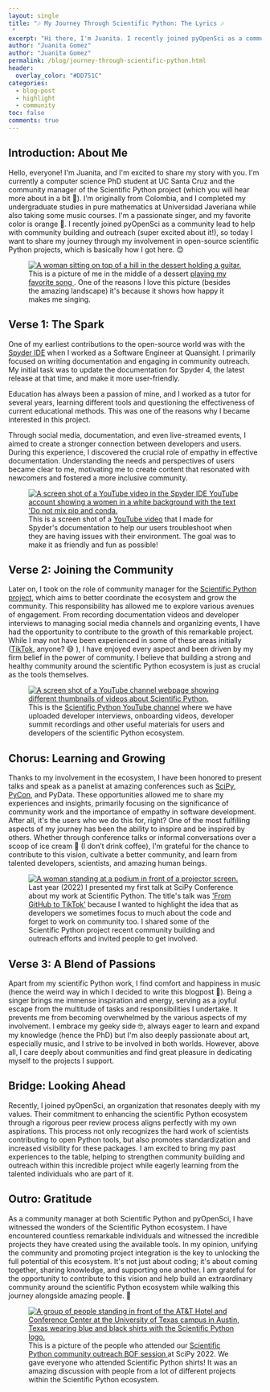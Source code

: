 ```yaml
---
layout: single
title: "🎶 My Journey Through Scientific Python: The Lyrics 🎶
 "
excerpt: "Hi there, I'm Juanita. I recently joined pyOpenSci as a community lead to help with community building and outreach and this blogpost tells the story of how I got here. "
author: "Juanita Gomez"
author: "Juanita Gomez"
permalink: /blog/journey-through-scientific-python.html
header:
  overlay_color: "#DD751C"
categories:
  - blog-post
  - highlight
  - community
toc: false
comments: true
---
```


## Introduction: About Me

Hello, everyone! I'm Juanita, and I'm excited to share my story with you. I'm currently a computer science PhD student at UC Santa Cruz and the community manager of the Scientific Python project (which you will hear more about in a bit 👀). I’m originally from Colombia, and I completed my undergraduate studies in pure mathematics at Universidad Javeriana while also taking some music courses. I'm a passionate singer, and my favorite color is orange 🧡. I recently joined pyOpenSci as a community lead to help with community building and outreach (super excited about it!), so today I want to share my journey through my involvement in open-source scientific Python projects, which is basically how I got here. 😊

<figure>
    <a href="/images/introduction-juanita/juanita-guitar.png">
    <img src="/images/introduction-juanita/juanita-guitar.png" style="max-width:100%" alt="A woman sitting on top of a hill in the dessert holding a guitar.">
    </a>
    <figcaption>This is a picture of me in the middle of a dessert <a href="https://www.youtube.com/watch?v=lFxc5NZDjuA">  playing my favorite song </a>. One of the reasons I love this picture (besides the amazing landscape) it's because it shows how happy it makes me singing. 
    </figcaption>
</figure>


## Verse 1: The Spark

One of my earliest contributions to the open-source world was with the [Spyder IDE](https://www.spyder-ide.org) when I worked as a Software Engineer at Quansight. I primarily focused on writing documentation and engaging in community outreach. My initial task was to update the documentation for Spyder 4, the latest release at that time, and make it more user-friendly.

Education has always been a passion of mine, and I worked as a tutor for several years, learning different tools and questioning the effectiveness of current educational methods. This was one of the reasons why I became interested in this project.

Through social media, documentation, and even live-streamed events, I aimed to create a stronger connection between developers and users. During this experience, I discovered the crucial role of empathy in effective documentation. Understanding the needs and perspectives of users became clear to me, motivating me to create content that resonated with newcomers and fostered a more inclusive community.

<figure>
    <a href="/images/introduction-juanita/spyder-video.png">
    <img src="/images/introduction-juanita/spyder-video.png" style="max-width:100%" alt="A screen shot of a YouTube video in the Spyder IDE YouTube account showing a women in a white background with the text 'Do not mix pip and conda.">
    </a>
    <figcaption> This is a screen shot of a <a href="https://youtu.be/Ul79ihg41Rs">YouTube video</a> that I made for Spyder's documentation to help our users troubleshoot when they are having issues with their environment. The goal was to make it as friendly and fun as possible!
    </figcaption>
</figure>


## Verse 2: Joining the Community

Later on, I took on the role of community manager for the [Scientific Python project](https://scientific-python.org), which aims to better coordinate the ecosystem and grow the community. This responsibility has allowed me to explore various avenues of engagement. From recording documentation videos and developer interviews to managing social media channels and organizing events, I have had the opportunity to contribute to the growth of this remarkable project. While I may not have been experienced in some of these areas initially ([TikTok](https://www.tiktok.com/@scientific.python), anyone? 😅 ), I have enjoyed every aspect and been driven by my firm belief in the power of community. I believe that building a strong and healthy community around the scientific Python ecosystem is just as crucial as the tools themselves.

<figure>
    <a href="/images/introduction-juanita/scientific-python-youtube.png">
    <img src="/images/introduction-juanita/scientific-python-youtube.png" style="max-width:100%" alt="A screen shot of a YouTube channel webpage showing different thumbnails of videos about Scientific Python.">
    </a>
    <figcaption> This is the <a href="hhttps://www.youtube.com/@scientific-python">Scientific Python YouTube channel</a> where we have uploaded developer interviews, onboarding videos, developer summit recordings and other useful materials for users and developers of the scientific Python ecosystem.
    </figcaption>
</figure>


## Chorus: Learning and Growing

Thanks to my involvement in the ecosystem, I have been honored to present talks and speak as a panelist at amazing conferences such as [SciPy](https://youtu.be/jYGxHV7INs4), [PyCon](https://www.youtube.com/watch?v=LyJVnzGQqZU), and PyData. These opportunities allowed me to share my experiences and insights, primarily focusing on the significance of community work and the importance of empathy in software development. After all, it's the users who we do this for, right? One of the most fulfilling aspects of my journey has been the ability to inspire and be inspired by others. Whether through conference talks or informal conversations over a scoop of ice cream 🍦 (I don’t drink coffee), I'm grateful for the chance to contribute to this vision, cultivate a better community, and learn from talented developers, scientists, and amazing human beings.


<figure>
    <a href="/images/introduction-juanita/scipy-talk.png">
    <img src="/images/introduction-juanita/scipy-talk.png" style="max-width:100%" alt="A woman standing at a podium in front of a projector screen.">
    </a>
    <figcaption>Last year (2022) I presented my first talk at SciPy Conference about my work at Scientific Python. The title's talk was <a href="https://www.youtube.com/watch?v=jYGxHV7INs4&t=15s"> 'From GitHub to TikTok'</a> because I wanted to highlight the idea that as developers we sometimes focus to much about the code and forget to work on community too. I shared some of the Scientific Python project recent community building and outreach efforts and invited people to get involved.
    </figcaption>
</figure>


## Verse 3: A Blend of Passions

Apart from my scientific Python work, I find comfort and happiness in music (hence the weird way in which I decided to write this blogpost 🤣).  Being a singer brings me immense inspiration and energy, serving as a joyful escape from the multitude of tasks and responsibilities I undertake. It prevents me from becoming overwhelmed by the various aspects of my involvement. I embrace my geeky side 🤓, always eager to learn and expand my knowledge (hence the PhD) but I'm also deeply passionate about art, especially music, and I strive to be involved in both worlds. However, above all, I care deeply about communities and find great pleasure in dedicating myself to the projects I support.

## Bridge: Looking Ahead

Recently, I joined pyOpenSci, an organization that resonates deeply with my values. Their commitment to enhancing the scientific Python ecosystem through a rigorous peer review process aligns perfectly with my own aspirations. This process not only recognizes the hard work of scientists contributing to open Python tools, but also promotes standardization and increased visibility for these packages. I am excited to bring my past experiences to the table, helping to strengthen community building and outreach within this incredible project while eagerly learning from the talented individuals who are part of it.

## Outro: Gratitude

As a community manager at both Scientific Python and pyOpenSci, I have witnessed the wonders of the Scientific Python ecosystem. I have encountered countless remarkable individuals and witnessed the incredible projects they have created using the available tools. In my opinion, unifying the community and promoting project integration is the key to unlocking the full potential of this ecosystem. It's not just about coding; it's about coming together, sharing knowledge, and supporting one another. I am grateful for the opportunity to contribute to this vision and help build an extraordinary community around the scientific Python ecosystem while walking this journey alongside amazing people. 🫶

<figure>
    <a href="/images/introduction-juanita/scientific-python.png">
    <img src="/images/introduction-juanita/scientific-python.png" style="max-width:100%" alt="A group of people standing in front of the AT&T Hotel and Conference Center at the University of Texas campus in Austin, Texas wearing blue and black shirts with the Scientific Python logo. ">
    </a>
    <figcaption>This is a picture of the people who attended our <a href="https://www.youtube.com/watch?v=R9hNnhpMgTE&t=2s"> Scientific Python community outreach BOF session </a> at SciPy 2022. We gave everyone who attended Scientific Python shirts! It was an amazing discussion with people from a lot of different projects within the Scientific Python ecosystem.
    </figcaption>
</figure>
